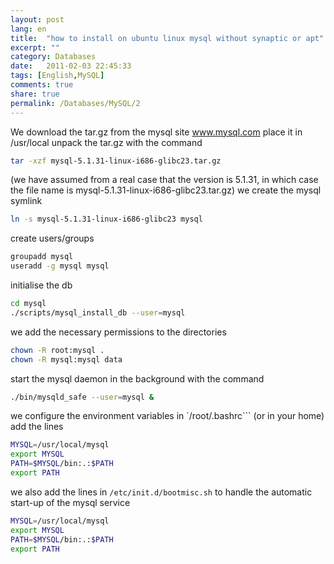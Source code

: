 ```yaml
---
layout: post
lang: en
title:  "how to install on ubuntu linux mysql without synaptic or apt"
excerpt: ""
category: Databases
date:   2011-02-03 22:45:33
tags: [English,MySQL]
comments: true
share: true
permalink: /Databases/MySQL/2
---
```

We download the tar.gz from the mysql site www.mysql.com
place it in /usr/local unpack the tar.gz with the command

```bash
tar -xzf mysql-5.1.31-linux-i686-glibc23.tar.gz
```

(we have assumed from a real case that the version is 5.1.31, in which case the file name is
mysql-5.1.31-linux-i686-glibc23.tar.gz) we create the mysql symlink

```bash
ln -s mysql-5.1.31-linux-i686-glibc23 mysql
```

create users/groups

```bash
groupadd mysql
useradd -g mysql mysql
```

initialise the db
```bash
cd mysql
./scripts/mysql_install_db --user=mysql
```

we add the necessary permissions to the directories

```bash
chown -R root:mysql .
chown -R mysql:mysql data
```

start the mysql daemon in the background with the command
```bash
./bin/mysqld_safe --user=mysql &
```

we configure the environment variables
in `/root/.bashrc``` (or in your home)
add the lines

```bash
MYSQL=/usr/local/mysql
export MYSQL
PATH=$MYSQL/bin:.:$PATH
export PATH
```

we also add the lines in 
`/etc/init.d/bootmisc.sh`
to handle the automatic start-up of the mysql service

```bash
MYSQL=/usr/local/mysql
export MYSQL
PATH=$MYSQL/bin:.:$PATH
export PATH
```